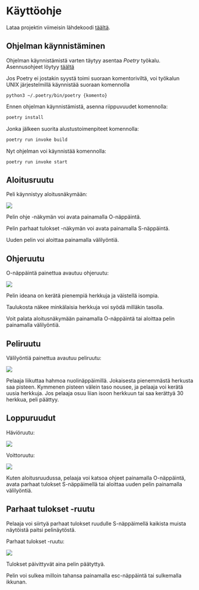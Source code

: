 # Käyttöohje

Lataa projektin viimeisin lähdekoodi [täältä](https://github.com/saarasalme/ot-harjoitustyo/releases/tag/1.0).

## Ohjelman käynnistäminen

Ohjelman käynnistämistä varten täytyy asentaa *Poetry* työkalu. Asennusohjeet löytyy [täältä](https://python-poetry.org/docs/)

Jos Poetry ei jostakin syystä toimi suoraan komentoriviltä, voi työkalun UNIX järjestelmillä käynnistää suoraan komennolla

```
python3 ~/.poetry/bin/poetry {komento}
```

Ennen ohjelman käynnistämistä, asenna riippuvuudet komennolla:

```bash
poetry install
```

Jonka jälkeen suorita alustustoimenpiteet komennolla:

```bash
poetry run invoke build
```

Nyt ohjelman voi käynnistää komennolla:

```
poetry run invoke start
```

## Aloitusruutu

Peli käynnistyy aloitusnäkymään:

![](https://github.com/saarasalme/ot-harjoitustyo/blob/main/dokumentaatio/kuvat/kaytto_ohje_aloitusnaytto.png)

Pelin ohje -näkymän voi avata painamalla O-näppäintä.

Pelin parhaat tulokset -näkymän voi avata painamalla S-näppäintä.

Uuden pelin voi aloittaa painamalla välilyöntiä.

## Ohjeruutu

O-näppäintä painettua avautuu ohjeruutu:

![](https://github.com/saarasalme/ot-harjoitustyo/blob/main/dokumentaatio/kuvat/kayttoohjeet_ohjeruutu.png)

Pelin ideana on kerätä pienempiä herkkuja ja väistellä isompia.

Taulukosta näkee minkälaisia herkkuja voi syödä milläkin tasolla.

Voit palata aloitusnäkymään painamalla O-näppäintä tai aloittaa pelin painamalla välilyöntiä.

## Peliruutu
Välilyöntiä painettua avautuu peliruutu:

![](https://github.com/saarasalme/ot-harjoitustyo/blob/main/dokumentaatio/kuvat/kayttoohjeet_peliruutu.png)

Pelaaja liikuttaa hahmoa nuolinäppäimillä. Jokaisesta pienemmästä herkusta saa pisteen. Kymmenen pisteen välein taso nousee,
ja pelaaja voi kerätä uusia herkkuja. Jos pelaaja osuu liian isoon herkkuun tai saa kerättyä 30 herkkua, peli päättyy.

## Loppuruudut
Häviöruutu:

![](https://github.com/saarasalme/ot-harjoitustyo/blob/main/dokumentaatio/kuvat/kayttoohjeet_havioruutu.png)

Voittoruutu:

![](https://github.com/saarasalme/ot-harjoitustyo/blob/main/dokumentaatio/kuvat/kayttoohjeet_voittoruutu.png)

Kuten aloitusruudussa, pelaaja voi katsoa ohjeet painamalla O-näppäintä, avata parhaat tulokset S-näppäimellä tai aloittaa uuden pelin 
painamalla välilyöntiä. 

## Parhaat tulokset -ruutu
Pelaaja voi siirtyä parhaat tulokset ruudulle S-näppäimellä kaikista muista näytöistä paitsi pelinäytöstä. 

Parhaat tulokset -ruutu:

![](https://github.com/saarasalme/ot-harjoitustyo/blob/main/dokumentaatio/kuvat/kayttoohjeet_parhaat_tulokset-ruutu.png)

Tulokset päivittyvät aina pelin päätyttyä. 

Pelin voi sulkea milloin tahansa painamalla esc-näppäintä tai sulkemalla ikkunan.


